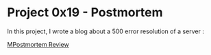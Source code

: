 # Project 0x19 - Postmortem

In this project, I wrote a blog about a 500 error resolution of a server :

[MPostmortem Review](https://medium.com/@maxence0/how-i-fixed-500-internal-error-f7f51f04526a)
